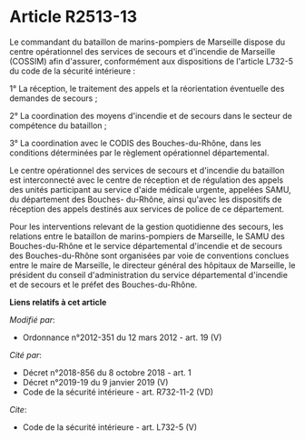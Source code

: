 # Article R2513-13

Le commandant du bataillon de marins-pompiers de Marseille dispose du centre opérationnel des services de secours et
d'incendie de Marseille (COSSIM) afin d'assurer, conformément aux dispositions de l'article L732-5 du code de la sécurité
intérieure : 

1° La réception, le traitement des appels et la réorientation éventuelle des demandes de secours ; 

2° La coordination des moyens d'incendie et de secours dans le secteur de compétence du bataillon ; 

3° La coordination avec le CODIS des Bouches-du-Rhône, dans les conditions déterminées par le règlement opérationnel
départemental. 

Le centre opérationnel des services de secours et d'incendie du bataillon est interconnecté avec le centre de réception et de
régulation des appels des unités participant au service d'aide médicale urgente, appelées SAMU, du département des Bouches-
du-Rhône, ainsi qu'avec les dispositifs de réception des appels destinés aux services de police de ce département. 

Pour les interventions relevant de la gestion quotidienne des secours, les relations entre le bataillon de marins-pompiers de
Marseille, le SAMU des Bouches-du-Rhône et le service départemental d'incendie et de secours des Bouches-du-Rhône sont
organisées par voie de conventions conclues entre le maire de Marseille, le directeur général des hôpitaux de Marseille, le
président du conseil d'administration du service départemental d'incendie et de secours et le préfet des Bouches-du-Rhône.

**Liens relatifs à cet article**

_Modifié par_:

  - Ordonnance n°2012-351 du 12 mars 2012 - art. 19 (V)

_Cité par_:

  - Décret n°2018-856 du 8 octobre 2018 - art. 1
  - Décret n°2019-19 du 9 janvier 2019 (V)
  - Code de la sécurité intérieure - art. R732-11-2 (VD)

_Cite_:

  - Code de la sécurité intérieure - art. L732-5 (V)

